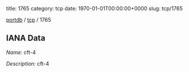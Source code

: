 title: 1765
category: tcp
date: 1970-01-01T00:00:00+0000
slug: tcp/1765

[portdb](/) / [tcp](/category/tcp.html) / 1765


## IANA Data

_Name:_ cft-4

_Description:_ cft-4

